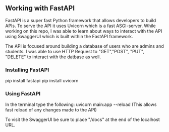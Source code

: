 ## Working with FastAPI

FastAPI is a super fast Python framework that allows developers to build APIs. To serve the API it uses Uvicorn which is a fast ASGI-server. While working on this repo, I was able to learn about ways to interact with the API using SwaggerUI which is built within the FastAPI framework.

The API is focused around building a database of users who are admins and students. I was able to use HTTP Request to "GET","POST", "PUT", "DELETE" to interact with the datbase as well. 



### Installing FastAPI
pip install fastapi
pip install uvicorn



### Using FastAPI
In the terminal type the following: uvicorn main:app --reload
(This allows fast reload of any changes made to the API)

To visit the SwaggerUI be sure to place "/docs" at the end of the localhost URL.





